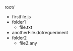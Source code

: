 root/
  - firstfile.js
  - folder1
    - file.txt
  - anotherFile.dotrequeriment
  - folder2
    - file2.any